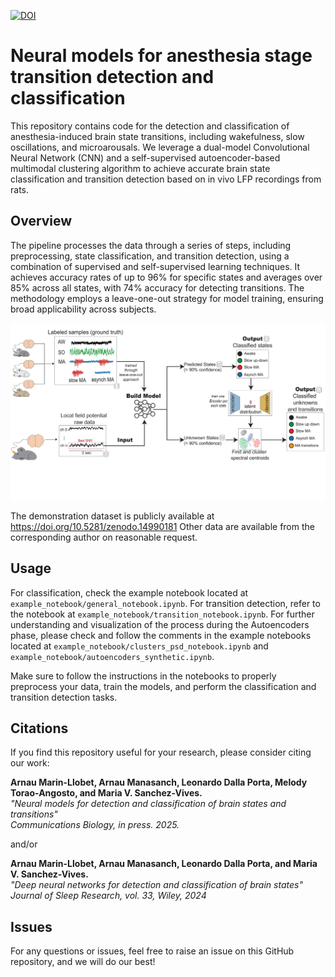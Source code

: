 [![DOI](https://zenodo.org/badge/694391403.svg)](https://doi.org/10.5281/zenodo.15066751)

# Neural models for anesthesia stage transition detection and classification

This repository contains code for the detection and classification of anesthesia-induced brain state transitions, including wakefulness, slow oscillations, and microarousals. We leverage a dual-model Convolutional Neural Network (CNN) and a self-supervised autoencoder-based multimodal clustering algorithm to achieve accurate brain state classification and transition detection based on in vivo LFP recordings from rats.

## Overview
The pipeline processes the data through a series of steps, including preprocessing, state classification, and transition detection, using a combination of supervised and self-supervised learning techniques. It achieves accuracy rates of up to 96% for specific states and averages over 85% across all states, with 74% accuracy for detecting transitions. The methodology employs a leave-one-out strategy for model training, ensuring broad applicability across subjects.

![Pipeline Overview](images/pipeline-1.png)

The demonstration dataset is publicly available at https://doi.org/10.5281/zenodo.14990181 Other data are available from the corresponding author on reasonable request.

## Usage
For classification, check the example notebook located at `example_notebook/general_notebook.ipynb`. For transition detection, refer to the notebook at `example_notebook/transition_notebook.ipynb`. For further understanding and visualization of the process during the Autoencoders phase, please check and follow the comments in the example notebooks located at `example_notebook/clusters_psd_notebook.ipynb` and `example_notebook/autoencoders_synthetic.ipynb`.

Make sure to follow the instructions in the notebooks to properly preprocess your data, train the models, and perform the classification and transition detection tasks.

## Citations
If you find this repository useful for your research, please consider citing our work:

**Arnau Marin-Llobet, Arnau Manasanch, Leonardo Dalla Porta, Melody Torao-Angosto, and Maria V. Sanchez-Vives.**  
*"Neural models for detection and classification of brain states and transitions"*  
*Communications Biology, in press. 2025.*

and/or 

**Arnau Marin-Llobet, Arnau Manasanch, Leonardo Dalla Porta, and Maria V. Sanchez-Vives.**  
*"Deep neural networks for detection and classification of brain states"*  
*Journal of Sleep Research, vol. 33, Wiley, 2024*


## Issues
For any questions or issues, feel free to raise an issue on this GitHub repository, and we will do our best! 
